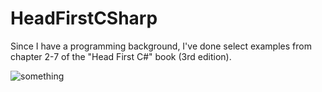 # HeadFirstCSharp
Since I have a programming background, I've done select examples from chapter 2-7 of the "Head First C#" book (3rd edition).

![something](https://covers.oreillystatic.com/images/0636920027812/cat.gif "something")
